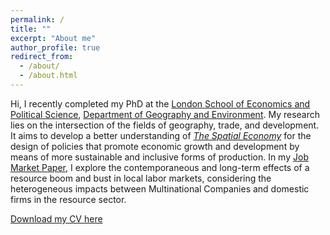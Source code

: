 ```yaml
---
permalink: /
title: ""
excerpt: "About me"
author_profile: true
redirect_from: 
  - /about/
  - /about.html
---
```


Hi, I recently completed my PhD at the [London School of Economics and Political Science](https://lse.ac.uk), [Department of Geography and Environment](https://www.lse.ac.uk/geography-and-environment). My research lies on the intersection of the fields of geography, trade, and development. It aims to develop a better understanding of [<i>The Spatial Economy</i>](https://www.aeaweb.org/articles?id=10.1257/jel.20181414) for the design of policies that promote economic growth and development by means of more sustainable and inclusive forms of production. In my [Job Market Paper](https://juandanielsotodiaz.github.io/site/posts/2013/08/blog-post-2/), I explore the contemporaneous and long-term effects of a resource boom and bust in local labor markets, considering the heterogeneous impacts between Multinational Companies and domestic firms in the resource sector.

[Download my CV here](https://juandanielsotodiaz.github.io/site/files/JuanSotoDiaz_CV.pdf)    

   
